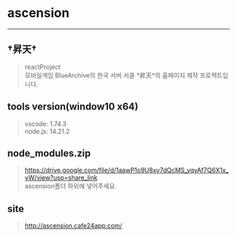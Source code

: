 # ascension
  ----
  
## †昇天†
> reactProject  
> 모바일게임 BlueArchive의 한국 서버 서클 †昇天†의 홈페이지 제작 프로젝트입니다. 
  
## tools version(window10 x64)  
> vscode: 1.74.3  
> node.js: 14.21.2  

## node_modules.zip
> https://drive.google.com/file/d/1aawP1o9U8xy7dQcMS_vqyAf7Q6X1x_yW/view?usp=share_link   
> ascension폴더 하위에 넣어주세요. 
  
## site
> http://ascension.cafe24app.com/
